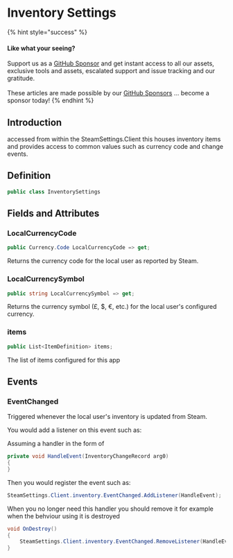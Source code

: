 # Inventory Settings

{% hint style="success" %}
#### Like what your seeing?

Support us as a [GitHub Sponsor](../../../../../../become-a-sponsor/) and get instant access to all our assets, exclusive tools and assets, escalated support and issue tracking and our gratitude.\
\
These articles are made possible by our [GitHub Sponsors](../../../../../../become-a-sponsor/) ... become a sponsor today!
{% endhint %}

## Introduction

accessed from within the SteamSettings.Client this houses inventory items and provides access to common values such as currency code and change events.

## Definition

```csharp
public class InventorySettings
```

## Fields and Attributes

### LocalCurrencyCode

```csharp
public Currency.Code LocalCurrencyCode => get;
```

Returns the currency code for the local user as reported by Steam.

### LocalCurrencySymbol

```csharp
public string LocalCurrencySymbol => get;
```

Returns the currency symbol (£, $, €, etc.) for the local user's configured currency.

### items

```csharp
public List<ItemDefinition> items;
```

The list of items configured for this app

## Events

### EventChanged

Triggered whenever the local user's inventory is updated from Steam.

You would add a listener on this event such as:

Assuming a handler in the form of

```csharp
private void HandleEvent(InventoryChangeRecord arg0)
{
}
```

Then you would register the event such as:

```csharp
SteamSettings.Client.inventory.EventChanged.AddListener(HandleEvent);
```

When you no longer need this handler you should remove it for example when the behviour using it is destroyed

```csharp
void OnDestroy()
{
    SteamSettings.Client.inventory.EventChanged.RemoveListener(HandleEvent);
}
```

###
